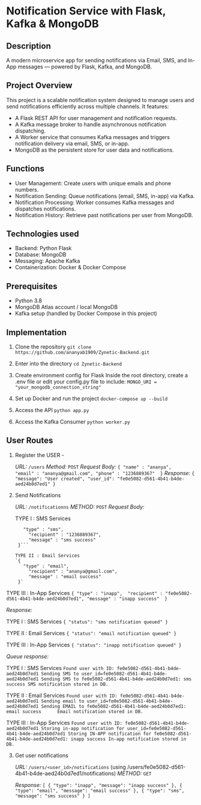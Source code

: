 # Notification Service with Flask, Kafka & MongoDB

## Description

A modern microservice app for sending notifications via Email, SMS, and In-App messages — powered by Flask, Kafka, and MongoDB.

## Project Overview

This project is a scalable notification system designed to manage users and send notifications efficiently across multiple channels. It features:
  - A Flask REST API for user management and notification requests.
  - A Kafka message broker to handle asynchronous notification dispatching.
  - A Worker service that consumes Kafka messages and triggers notification delivery via email, SMS, or in-app.
  - MongoDB as the persistent store for user data and notifications.

## Functions

  - User Management: Create users with unique emails and phone numbers.
  - Notification Sending: Queue notifications (email, SMS, in-app) via Kafka.
  - Notification Processing: Worker consumes Kafka messages and dispatches notifications.
  - Notification History: Retrieve past notifications per user from MongoDB.

## Technologies used

  - Backend: Python Flask 
  - Database: MongoDB 
  - Messaging: Apache Kafka 
  - Containerization: Docker & Docker Compose

## Prerequisites

  - Python 3.8
  - MongoDB Atlas account / local MongoDB
  - Kafka setup (handled by Docker Compose in this project)

## Implementation

1. Clone the repository
   `git clone https://github.com/ananyab1909/Zynetic-Backend.git`

2. Enter into the directory
   `cd Zynetic-Backend`

3. Create environment config for Flask
   Inside the root directory, create a .env file or edit your config.py file to include:
  `MONGO_URI = "your_mongodb_connection_string"`

4. Set up Docker and run the project
   `docker-compose up --build`

5. Access the API
   `python app.py`

6. Access the Kafka Consumer
   `python worker.py`

## User Routes

1. Register the USER -
   
   *URL:* `/users`
   *Method:* `POST`
   *Request Body:*
     `{
        "name" : "ananya", 
      	"email" : "ananya@gmail.com",
      	"phone" : "1236889367" 
      }`
   *Response:*
   `{
    	"message": "User created",
    	"user_id": "fe0e5082-d561-4b41-b4de-aed24b0d7ed1"
    }`

2. Send Notifications

   *URL:* `/notificationns`
   *METHOD:* `POST`
   *Request Body:*
   
   TYPE I : SMS Services
   ```{
      "type" : "sms", 
    	"recipient" : "1236889367",
    	"message" : "sms success" 
    }```
   
   TYPE II : Email Services
   `{
      "type" : "email", 
    	"recipient" : "ananya@gmail.com",
    	"message" : "email success" 
    }`
   
  TYPE III : In-App Services
  `{
    "type" : "inapp", 
  	"recipient" : "fe0e5082-d561-4b41-b4de-aed24b0d7ed1",
  	"message" : "inapp success" 
  }`

  *Response:*
  
  TYPE I : SMS Services
  `{
  	"status": "sms notification queued"
  }`
  
  TYPE II : Email Services
  `{
  	"status": "email notification queued"
  }`
  
  TYPE III : In-App Services
  `{
  	"status": "inapp notification queued"
  }`

  *Queue response:*
  
  TYPE I : SMS Services
  `Found user with ID: fe0e5082-d561-4b41-b4de-aed24b0d7ed1
  Sending SMS to user_id=fe0e5082-d561-4b41-b4de-aed24b0d7ed1
  Sending SMS to fe0e5082-d561-4b41-b4de-aed24b0d7ed1: sms success
  SMS notification stored in DB.`

  TYPE II : Email Services
  `Found user with ID: fe0e5082-d561-4b41-b4de-aed24b0d7ed1
  Sending email to user_id=fe0e5082-d561-4b41-b4de-aed24b0d7ed1
  Sending EMAIL to fe0e5082-d561-4b41-b4de-aed24b0d7ed1: email success     
  Email notification stored in DB.`
  
  TYPE III : In-App Services
  `Found user with ID: fe0e5082-d561-4b41-b4de-aed24b0d7ed1
  Storing in-app notification for user_id=fe0e5082-d561-4b41-b4de-aed24b0d7ed1
  Storing IN-APP notification for fe0e5082-d561-4b41-b4de-aed24b0d7ed1: inapp success
  In-app notification stored in DB.`

3. Get user notifications
   
   *URL:* `/users/<user_id>/notifications` (using /users/fe0e5082-d561-4b41-b4de-aed24b0d7ed1/notifications)
   *METHOD:* `GET`

   *Response:*
   `[
    	{
    		"type": "inapp",
    		"message": "inapp success"
    	},
    	{
    		"type": "email",
    		"message": "email success"
    	},
    	{
    		"type": "sms",
    		"message": "sms success"
    	}
  ]`
